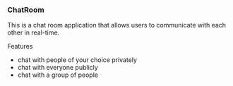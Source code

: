 ### ChatRoom

This is a chat room application that allows users to communicate with each other in real-time.

Features

- chat with people of your choice privately
- chat with everyone publicly
- chat with a group of people

